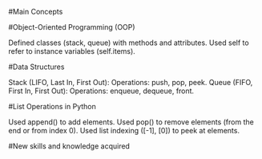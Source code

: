 #Main Concepts

#Object-Oriented Programming (OOP)

Defined classes (stack, queue) with methods and attributes.
Used self to refer to instance variables (self.items).

#Data Structures

Stack (LIFO, Last In, First Out):
Operations: push, pop, peek.
Queue (FIFO, First In, First Out):
Operations: enqueue, dequeue, front.

#List Operations in Python

Used append() to add elements.
Used pop() to remove elements (from the end or from index 0).
Used list indexing ([-1], [0]) to peek at elements.

#New skills and knowledge acquired

